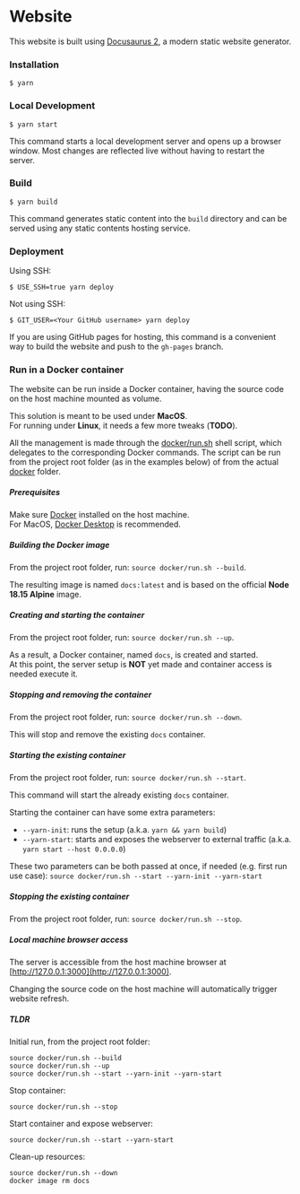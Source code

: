 # Website

This website is built using [Docusaurus 2](https://docusaurus.io/), a modern static website generator.

### Installation

```
$ yarn
```

### Local Development

```
$ yarn start
```

This command starts a local development server and opens up a browser window. Most changes are reflected live without having to restart the server.

### Build

```
$ yarn build
```

This command generates static content into the `build` directory and can be served using any static contents hosting service.

### Deployment

Using SSH:

```
$ USE_SSH=true yarn deploy
```

Not using SSH:

```
$ GIT_USER=<Your GitHub username> yarn deploy
```

If you are using GitHub pages for hosting, this command is a convenient way to build the website and push to the `gh-pages` branch.

### Run in a Docker container

The website can be run inside a Docker container, having the source code on the host machine mounted as volume.

This solution is meant to be used under **MacOS**.</br>
For running under **Linux**, it needs a few more tweaks (**TODO**).

All the management is made through the [docker/run.sh](docker/run.sh) shell script, which delegates to the corresponding Docker commands.
The script can be run from the project root folder (as in the examples below) of from the actual [docker](docker) folder.

##### Prerequisites

Make sure [Docker](https://www.docker.com/) installed on the host machine.<br/>
For MacOS, [Docker Desktop](https://www.docker.com/products/docker-desktop/) is recommended.

##### Building the Docker image

From the project root folder, run: ```source docker/run.sh --build```.

The resulting image is named `docs:latest` and is based on the official **Node 18.15 Alpine** image.

##### Creating and starting the container

From the project root folder, run: ```source docker/run.sh --up```.

As a result, a Docker container, named `docs`, is created and started.<br/>
At this point, the server setup is **NOT** yet made and container access is needed execute it.

##### Stopping and removing the container

From the project root folder, run: ```source docker/run.sh --down```.

This will stop and remove the existing `docs` container.

##### Starting the existing container

From the project root folder, run: ```source docker/run.sh --start```.

This command will start the already existing `docs` container.

Starting the container can have some extra parameters:
- `--yarn-init`: runs the setup (a.k.a. `yarn && yarn build`)
- `--yarn-start`: starts and exposes the webserver to external traffic (a.k.a. `yarn start --host 0.0.0.0`)

These two parameters can be both passed at once, if needed (e.g. first run use case): ```source docker/run.sh --start --yarn-init --yarn-start```

##### Stopping the existing container

From the project root folder, run: ```source docker/run.sh --stop```.

##### Local machine browser access

The server is accessible from the host machine browser at [http://127.0.0.1:3000](http://127.0.0.1:3000).

Changing the source code on the host machine will automatically trigger website refresh.

##### TLDR

Initial run, from the project root folder:
```
source docker/run.sh --build
source docker/run.sh --up
source docker/run.sh --start --yarn-init --yarn-start
```

Stop container:
```
source docker/run.sh --stop
```

Start container and expose webserver:
```
source docker/run.sh --start --yarn-start
```

Clean-up resources:
```
source docker/run.sh --down
docker image rm docs
```